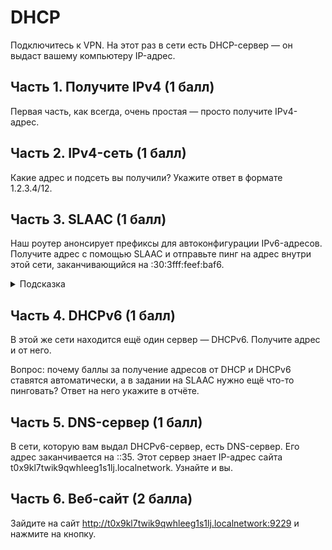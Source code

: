 # DHCP

Подключитесь к VPN. На этот раз в сети есть DHCP-сервер — он выдаст вашему компьютеру IP-адрес. 

## Часть 1. Получите IPv4 (1 балл)

Первая часть, как всегда, очень простая — просто получите IPv4-адрес.
## Часть 2. IPv4-сеть (1 балл)

Какие адрес и подсеть вы получили? Укажите ответ в формате 1.2.3.4/12.


## Часть 3. SLAAC (1 балл)

Наш роутер анонсирует префиксы для автоконфигурации IPv6-адресов. Получите адрес с помощью SLAAC и отправьте пинг на адрес внутри этой сети, заканчивающийся на :30:3fff:feef:baf6.

<details>
<summary>Подсказка</summary>
Если вы когда-то игрались на вашем компьютере с сетями и всем таким, проверьте, не включен ли у вас форвардинг IPv6-пакетов. На Linux это можно сделать командой sysctl net.ipv6.conf.tap0.forwarding. Если ответ — единица, выключите форвардинг и попробуйте переподключиться к сети. 
</details>

## Часть 4. DHCPv6 (1 балл)

В этой же сети находится ещё один сервер — DHCPv6. Получите адрес и от него.

Вопрос: почему баллы за получение адресов от DHCP и DHCPv6 ставятся автоматически, а в задании на SLAAC нужно ещё что-то пинговать? Ответ на него укажите в отчёте.

## Часть 5. DNS-сервер (1 балл)

В сети, которую вам выдал DHCPv6-сервер, есть DNS-сервер. Его адрес заканчивается на ::35. Этот сервер знает IP-адрес сайта t0x9kl7twik9qwhleeg1s1lj.localnetwork. Узнайте и вы.

## Часть 6. Веб-сайт (2 балла)

Зайдите на сайт http://t0x9kl7twik9qwhleeg1s1lj.localnetwork:9229 и нажмите на кнопку. 

